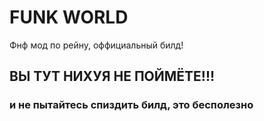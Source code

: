 # FUNK WORLD

Фнф мод по рейну, оффициальный билд! 

## ВЫ ТУТ НИХУЯ НЕ ПОЙМЁТЕ!!!

### и не пытайтесь спиздить билд, это бесполезно
